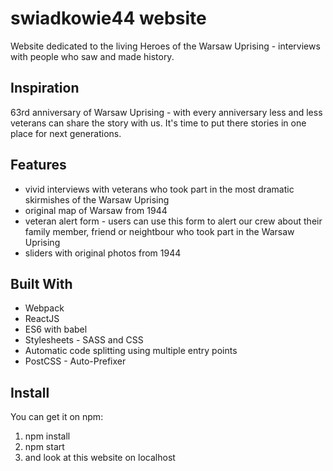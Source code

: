 # swiadkowie44 website #

Website dedicated to the living Heroes of the Warsaw Uprising - interviews with people who saw and made history. 

## Inspiration ##

63rd anniversary of Warsaw Uprising - with every anniversary less and less veterans can share the story with us. It's time to put there stories in one place for next generations.

## Features ##

* vivid interviews with veterans who took part in the most dramatic skirmishes of the Warsaw Uprising
* original map of Warsaw from 1944
* veteran alert form - users can use this form to alert our crew about their family member, friend or neightbour who took part in the Warsaw Uprising
* sliders with original photos from 1944

## Built With ##

* Webpack
* ReactJS
* ES6 with babel
* Stylesheets - SASS and CSS
* Automatic code splitting using multiple entry points
* PostCSS - Auto-Prefixer


## Install ##

You can get it on npm:

1. npm install
2. npm start
3. and look at this website on localhost

